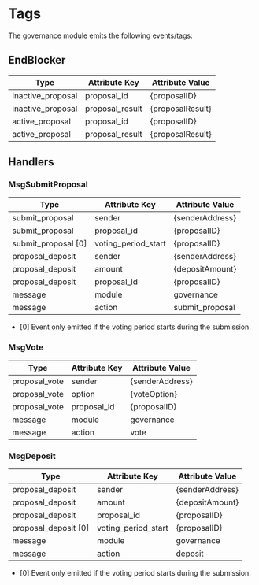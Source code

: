 # Tags

The governance module emits the following events/tags:

## EndBlocker

| Type              | Attribute Key   | Attribute Value  |
|-------------------|-----------------|------------------|
| inactive_proposal | proposal_id     | {proposalID}     |
| inactive_proposal | proposal_result | {proposalResult} |
| active_proposal   | proposal_id     | {proposalID}     |
| active_proposal   | proposal_result | {proposalResult} |

## Handlers

### MsgSubmitProposal

| Type                | Attribute Key       | Attribute Value |
|---------------------|---------------------|-----------------|
| submit_proposal     | sender              | {senderAddress} |
| submit_proposal     | proposal_id         | {proposalID}    |
| submit_proposal [0] | voting_period_start | {proposalID}    |
| proposal_deposit    | sender              | {senderAddress} |
| proposal_deposit    | amount              | {depositAmount} |
| proposal_deposit    | proposal_id         | {proposalID}    |
| message             | module              | governance      |
| message             | action              | submit_proposal |

* [0] Event only emitted if the voting period starts during the submission.

### MsgVote

| Type          | Attribute Key | Attribute Value |
|---------------|---------------|-----------------|
| proposal_vote | sender        | {senderAddress} |
| proposal_vote | option        | {voteOption}    |
| proposal_vote | proposal_id   | {proposalID}    |
| message       | module        | governance      |
| message       | action        | vote            |

### MsgDeposit

| Type                 | Attribute Key       | Attribute Value |
|----------------------|---------------------|-----------------|
| proposal_deposit     | sender              | {senderAddress} |
| proposal_deposit     | amount              | {depositAmount} |
| proposal_deposit     | proposal_id         | {proposalID}    |
| proposal_deposit [0] | voting_period_start | {proposalID}    |
| message              | module              | governance      |
| message              | action              | deposit         |

* [0] Event only emitted if the voting period starts during the submission.
